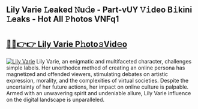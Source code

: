 ## Lily Varie 𝙻eaked 𝙽u𝚍e - Part-vUY 𝚅𝚒deo B𝚒kini 𝙻eaks - Hot All 𝙿hotos VNFq1

# <h2><a href="http://ld1e4nx.urlbe.top/?page=Lily+Varie">🔗🔗👉👉 Lily Varie P𝚑oto𝚜Vid𝚎o</a></h2>

[![Lily Varie](https://i.imgur.com/eBuTRDB.gif)](http://ld1e4nx.urlbe.top/?page=Lily+Varie)
Lily Varie, an enigmatic and multifaceted character, challenges simple labels. Her unorthodox method of creating an online persona has magnetized and offended viewers, stimulating debates on artistic expression, morality, and the complexities of virtual societies. Despite the uncertainty of her future actions, her impact on online culture is palpable. Armed with an unwavering spirit and undeniable allure, Lily Varie influence on the digital landscape is unparalleled.
